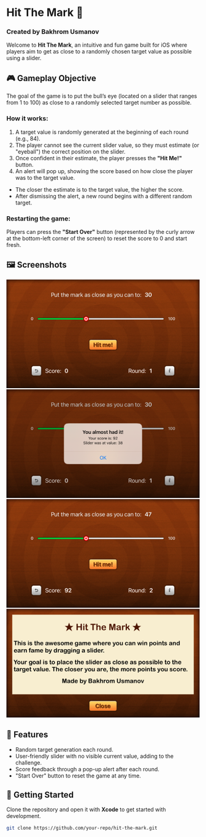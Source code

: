 # Hit The Mark 🎯
### Created by Bakhrom Usmanov

Welcome to **Hit The Mark**, an intuitive and fun game built for iOS where players aim to get as close to a randomly chosen target value as possible using a slider.

## 🎮 Gameplay Objective

The goal of the game is to put the bull’s eye (located on a slider that ranges from 1 to 100) as close to a randomly selected target number as possible. 

### How it works:
1. A target value is randomly generated at the beginning of each round (e.g., 84).
2. The player cannot see the current slider value, so they must estimate (or "eyeball") the correct position on the slider.
3. Once confident in their estimate, the player presses the **"Hit Me!"** button.
4. An alert will pop up, showing the score based on how close the player was to the target value.

- The closer the estimate is to the target value, the higher the score.
- After dismissing the alert, a new round begins with a different random target.

### Restarting the game:
Players can press the **"Start Over"** button (represented by the curly arrow at the bottom-left corner of the screen) to reset the score to 0 and start fresh.

## 🖼️ Screenshots

![Simulator Screenshot 1](Simulator%20Screenshot%20-%201.png)
![Simulator Screenshot 2](Simulator%20Screenshot%20-%202.png)
![Simulator Screenshot 3](Simulator%20Screenshot%20-%203.png)
![Simulator Screenshot 4](Simulator%20Screenshot%20-%204.png)

## 🚀 Features
- Random target generation each round.
- User-friendly slider with no visible current value, adding to the challenge.
- Score feedback through a pop-up alert after each round.
- "Start Over" button to reset the game at any time.

## 📱 Getting Started

Clone the repository and open it with **Xcode** to get started with development.

```bash
git clone https://github.com/your-repo/hit-the-mark.git

